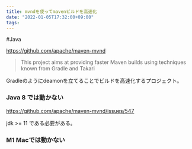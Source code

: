 ```yaml
---
title: mvndを使ってmavenビルドを高速化
date: "2022-01-05T17:32:00+09:00"
tags: 
---
```


#Java 

https://github.com/apache/maven-mvnd

> This project aims at providing faster Maven builds using techniques known from Gradle and Takari

Gradleのようにdeamonを立てることでビルドを高速化するプロジェクト。

### Java 8 では動かない

https://github.com/apache/maven-mvnd/issues/547

jdk >= 11 である必要がある。

### M1 Macでは動かない

